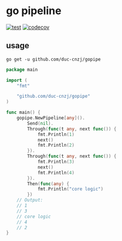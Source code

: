 # go pipeline

[![test](https://github.com/duc-cnzj/gopipe/actions/workflows/test.yaml/badge.svg)](https://github.com/duc-cnzj/gopipe/actions/workflows/test.yaml) [![codecov](https://codecov.io/gh/duc-cnzj/gopipe/branch/master/graph/badge.svg?token=ATZKDOBGOO)](https://codecov.io/gh/duc-cnzj/gopipe)

## usage

```shell
go get -u github.com/duc-cnzj/gopipe
```

```go
package main

import (
	"fmt"

	"github.com/duc-cnzj/gopipe"
)

func main() {
	gopipe.NewPipeline[any]().
		Send(nil).
		Through(func(t any, next func()) {
			fmt.Println(1)
			next()
			fmt.Println(2)
		}).
		Through(func(t any, next func()) {
			fmt.Println(3)
			next()
			fmt.Println(4)
		}).
		Then(func(any) {
			fmt.Println("core logic")
		})
	// Output:
	// 1
	// 3
	// core logic
	// 4
	// 2
}
```
